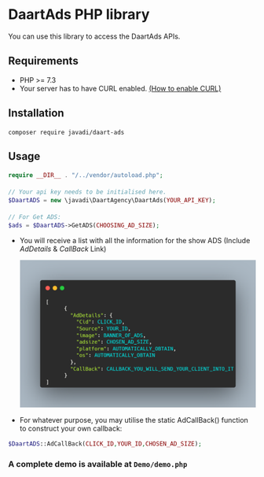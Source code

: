 # DaartAds PHP library
You can use this library to access the DaartAds APIs.

## Requirements
- PHP >= 7.3
- Your server has to have CURL enabled. [(How to enable CURL)](https://www.geeksforgeeks.org/how-to-enable-curl-in-php/)

## Installation
```shell
composer require javadi/daart-ads
```

## Usage
```php
require __DIR__ . "/../vendor/autoload.php";

// Your api key needs to be initialised here.
$DaartADS = new \javadi\DaartAgency\DaartAds(YOUR_API_KEY);

// For Get ADS:
$ads = $DaartADS->GetADS(CHOOSING_AD_SIZE);

```
- You will receive a list with all the information for the show ADS (Include _AdDetails_ & _CallBack_ Link)

  ![List DEMO](list_demo.png "Title")

- For whatever purpose, you may utilise the static AdCallBack() function to construct your own callback:
```php
$DaartADS::AdCallBack(CLICK_ID,YOUR_ID,CHOSEN_AD_SIZE);
```

### A complete demo is available at ```Demo/demo.php```
